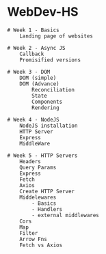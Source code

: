 # WebDev-HS
    # Week 1 - Basics
        Landing page of websites
    
    # Week 2 - Async JS
        Callback
        Promisified versions

    # Week 3 - DOM
        DOM (simple)
        DOM (Advance)
            Reconciliation
            State
            Components
            Rendering
    
    # Week 4 - NodeJS
        NodeJS installation
        HTTP Server
        Express
        MiddleWare

    # Week 5 - HTTP Servers
        Headers
        Query Params
        Express
        Fetch
        Axios
        Create HTTP Server
        Middelewares
            - Basics
            - Handlers
            - external middlewares
        Cors
        Map
        Filter
        Arrow Fns
        Fetch vs Axios